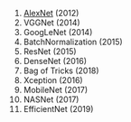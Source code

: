 1) [AlexNet](obsidian://open?vault=Obs_info&file=ResearchPaperReading%2FResearchPapers%2FImageClassification%2FNovelBreakThroughs%2F01_AlexNet_ResearchPaper_2012.pdf) (2012)
2) VGGNet (2014)
3) GoogLeNet (2014)
4) BatchNormalization (2015)
5) ResNet (2015)
6) DenseNet (2016)
7) Bag of Tricks (2018)
8) Xception (2016)
9) MobileNet (2017)
10) NASNet (2017)
11) EfficientNet (2019)

